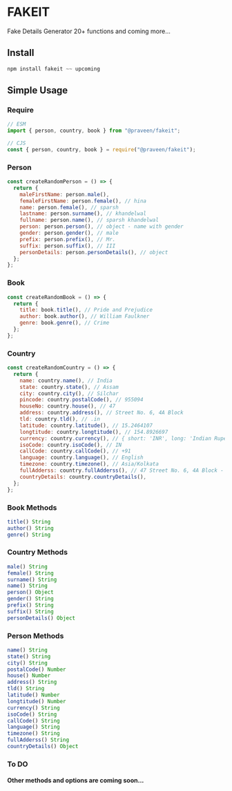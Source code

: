 # FAKEIT

Fake Details Generator
20+ functions and coming more...

## Install

```javascript
npm install fakeit ~~ upcoming
```

## Simple Usage

### Require

```javascript
// ESM
import { person, country, book } from "@praveen/fakeit";

// CJS
const { person, country, book } = require("@praveen/fakeit");
```

### Person

```javascript
const createRandomPerson = () => {
  return {
    maleFirstName: person.male(),
    femaleFirstName: person.female(), // hina
    name: person.female(), // sparsh
    lastname: person.surname(), // khandelwal
    fullname: person.name(), // sparsh khandelwal
    person: person.person(), // object - name with gender
    gender: person.gender(), // male
    prefix: person.prefix(), // Mr.
    suffix: person.suffix(), // III
    personDetails: person.personDetails(), // object
  };
};
```

### Book

```javascript
const createRandomBook = () => {
  return {
    title: book.title(), // Pride and Prejudice
    author: book.author(), // William Faulkner
    genre: book.genre(), // Crime
  };
};
```

### Country

```javascript
const createRandomCountry = () => {
  return {
    name: country.name(), // India
    state: country.state(), // Assam
    city: country.city(), // Silchar
    pincode: country.postalCode(), // 955094
    houseNo: country.house(), // 47
    address: country.address(), // Street No. 6, 4A Block
    tld: country.tld(), // .in
    latitude: country.latitude(), // 15.2464107
    longtitude: country.longtitude(), // 154.8926697
    currency: country.currency(), // { short: 'INR', long: 'Indian Rupee' }
    isoCode: country.isoCode(), // IN
    callCode: country.callCode(), // +91
    language: country.language(), // English
    timezone: country.timezone(), // Asia/Kolkata
    fullAdderss: country.fullAdderss(), // 47 Street No. 6, 4A Block - 955094 Silchar, Assam - India IN
    countryDetails: country.countryDetails(),
  };
};
```

### Book Methods

```javascript
title() String
author() String
genre() String
```

### Country Methods

```javascript
male() String
female() String
surname() String
name() String
person() Object
gender() String
prefix() String
suffix() String
personDetails() Object
```

### Person Methods

```javascript
name() String
state() String
city() String
postalCode() Number
house() Number
address() String
tld() String
latitude() Number
longtitude() Number
currency() String
isoCode() String
callCode() String
language() String
timezone() String
fullAdderss() String
countryDetails() Object
```

### To DO

#### Other methods and options are coming soon...
